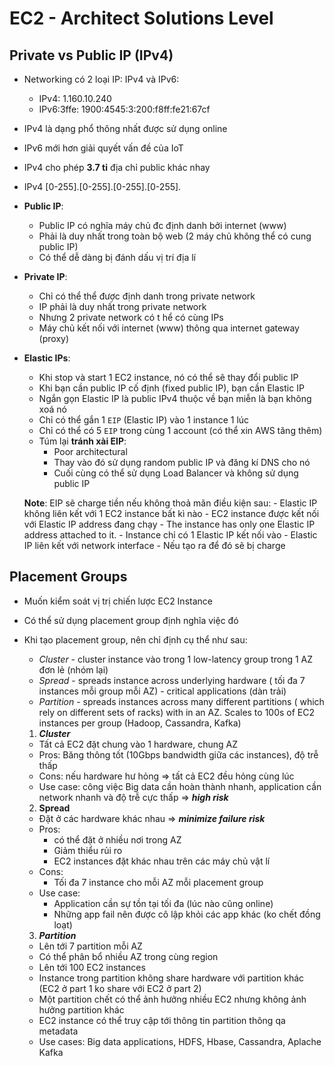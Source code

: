 # EC2 - Architect Solutions Level

## Private vs Public IP (IPv4)

- Networking có 2 loại IP: IPv4 và IPv6:
    - IPv4: 1.160.10.240
    - IPv6:3ffe: 1900:4545:3:200:f8ff:fe21:67cf
- IPv4 là dạng phổ thông nhất được sử dụng online
- IPv6 mới hơn giải quyết vấn đề của IoT
- IPv4 cho phép **3.7 tỉ** địa chỉ public khác nhay
- IPv4 [0-255].[0-255].[0-255].[0-255].


- **Public IP**:
    - Public IP có nghĩa máy chủ đc định danh bởi internet (www)
    - Phải là duy nhất trong toàn bộ web (2 máy chủ không thể có cung public IP)
    - Có thể dễ dàng bị đánh dấu vị trí địa lí

- **Private IP**:
    - Chỉ có thể thể được định danh trong private network
    - IP phải là duy nhất trong private network
    - Nhưng 2 private network có t hể có cùng IPs
    - Máy chủ kết nối với internet (www) thông qua internet gateway (proxy)

- **Elastic IPs**:
    - Khi stop và start 1 EC2 instance, nó có thể sẽ thay đổi public IP
    - Khi bạn cần public IP cố định (fixed public IP), bạn cần Elastic IP
    - Ngắn gọn Elastic IP là public IPv4 thuộc về bạn miễn là bạn không xoá nó
    - Chỉ có thể gắn 1 `EIP` (Elastic IP) vào 1 instance 1 lúc
    - Chỉ có thể có 5 `EIP` trong cùng 1 account (có thể xin AWS tăng thêm)
    - Túm lại **tránh xài EIP**:
        - Poor architectural
        - Thay vào đó sử dụng random public IP và đăng kí DNS cho nó
        - Cuối cùng có thể sử dụng Load Balancer và không sử dụng public IP


  **Note**: EIP sẽ charge tiền nếu không thoả mãn điều kiện sau:
      - Elastic IP không liên kết với 1 EC2 instance bất kì nào
      - EC2 instance được kết nối với Elastic IP address đang chạy
      - The instance has only one Elastic IP address attached to it.
      - Instance chỉ có 1 Elastic IP kết nối vào
      - Elastic IP liên kết với network interface
      - Nếu tạo ra để đó sẽ bị charge
## Placement Groups

- Muốn kiểm soát vị trị chiến lược EC2 Instance
- Có thể sử dụng placement group định nghĩa việc đó
- Khi tạo placement group, nên chỉ định cụ thể như sau:
    - *Cluster* - cluster instance vào trong 1 low-latency group trong 1 AZ đơn lẻ (nhóm lại)
    - *Spread* - spreads instance  across underlying hardware ( tối đa 7 instances mỗi group mỗi AZ) - critical applications (dàn trải)
    - *Partition* - spreads instances across many different partitions ( which rely on different sets of racks) with in an AZ. Scales to 100s of EC2 instances per group (Hadoop, Cassandra, Kafka)
    1. ***Cluster***
    - Tất cả EC2 đặt chung vào 1 hardware, chung AZ
    - Pros: Băng thông tốt (10Gbps bandwidth giữa các instances), độ trễ thấp
    - Cons: nếu hardware hư hỏng ⇒ tất cả EC2 đều hỏng cùng lúc
    - Use case: công việc Big data cần hoàn thành nhanh, application cần network nhanh và độ trễ cực thấp ⇒ ***high risk***
    2. **Spread**


    - Đặt ở các hardware khác nhau ⇒ ***minimize failure risk***
    - Pros:
        - có thể đặt ở nhiều nơi trong AZ
        - Giảm thiểu rủi ro
        - EC2 instances đặt khác nhau trên các máy chủ vật lí
    - Cons:
        - Tối đa 7 instance cho mỗi AZ mỗi placement group
    - Use case:
        - Application cần sự tồn tại tối đa (lúc nào cũng online)
        - Những app fail nên được cô lập khỏi các app khác (ko chết đồng loạt)
    3. ***Partition***

    - Lên tới 7 partition mỗi AZ
    - Có thể phân bổ nhiều AZ trong cùng region
    - Lên tới 100 EC2 instances
    - Instance trong partition không share hardware với partition khác (EC2 ở part 1 ko share với EC2 ở part 2)
    - Một partition chết có thể ảnh hưởng nhiều EC2 nhưng không ảnh hưởng partition khác
    - EC2 instance có thể truy cập tới thông tin partition thông qa metadata
    - Use cases: Big data applications, HDFS, Hbase, Cassandra, Aplache Kafka